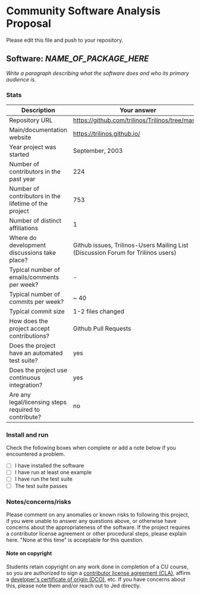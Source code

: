 # Community Software Analysis Proposal
Please edit this file and push to your repository.

## Software: *NAME_OF_PACKAGE_HERE*

*Write a paragraph describing what the software does and who its
primary audience is.*

### Stats

| Description | Your answer |
|---------|-----------|
| Repository URL | https://github.com/trilinos/Trilinos/tree/master   |
| Main/documentation website |  https://trilinos.github.io/  |
| Year project was started |  September, 2003 |
| Number of contributors in the past year | 224 |
| Number of contributors in the lifetime of the project | 753 |
| Number of distinct affiliations | 1 |
| Where do development discussions take place? | Github issues, Trilinos-Users Mailing List (Discussion Forum for Trilinos users)  |
| Typical number of emails/comments per week? | -  |
| Typical number of commits per week? | ~ 40 |
| Typical commit size | 1-2 files changed |
| How does the project accept contributions? | Github Pull Requests   |
| Does the project have an automated test suite? | yes |
| Does the project use continuous integration? | yes |
| Are any legal/licensing steps required to contribute? | no |

### Install and run

Check the following boxes when complete or add a note below if you
encountered a problem.

- [ ] I have installed the software
- [ ] I have run at least one example
- [ ] I have run the test suite
- [ ] The test suite passes

### Notes/concerns/risks

Please comment on any anomalies or known risks to following this
project, if you were unable to answer any questions above, or
otherwise have concerns about the appropriateness of the software.  If
the project requires a contributor license agreement or other
procedural steps, please explain here.  "None at this time" is
acceptable for this question.

#### Note on copyright
Students retain copyright on any work done in completion of a CU
course, so you are authorized to sign a [contributor license
agreement (CLA)](https://en.wikipedia.org/wiki/Contributor_License_Agreement),
affirm a [developer's certificate of
origin (DCO)](https://en.wikipedia.org/wiki/Developer_Certificate_of_Origin),
etc.  If you have concerns about this, please note them and/or reach
out to Jed directly.
